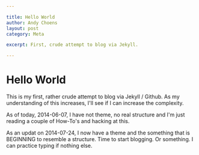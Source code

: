 ```yaml
---

title: Hello World
author: Andy Choens
layout: post
category: Meta

excerpt: First, crude attempt to blog via Jekyll.

---
```


# Hello World

This is my first, rather crude attempt to blog via Jekyll / Github. As
my understanding of this increases, I'll see if I can increase the
complexity.

As of today, 2014-06-07, I have not theme, no real structure and I'm
just reading a couple of How-To's and hacking at this.

As an updat on 2014-07-24, I now have a theme and the something that
is BEGINNING to resemble a structure. Time to start blogging. Or
something. I can practice typing if nothing else.
